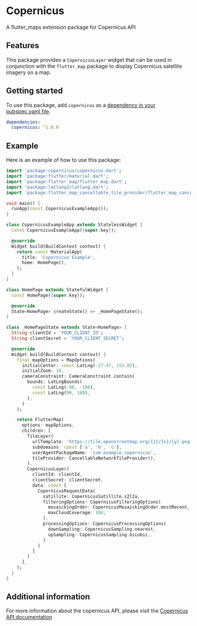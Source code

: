 # Copernicus

A flutter_maps extension package for Copernicus API

## Features

This package provides a `CopernicusLayer` widget that can be used in conjunction with the `flutter_map` package to display Copernicus satellite imagery on a map.

## Getting started

To use this package, add `copernicus` as a [dependency in your pubspec.yaml file](https://flutter.dev/docs/development/packages-and-plugins/using-packages).

```yaml
dependencies:
  copernicus: ^1.0.0
```

## Example

Here is an example of how to use this package:

```dart
import 'package:copernicus/copernicus.dart';
import 'package:flutter/material.dart';
import 'package:flutter_map/flutter_map.dart';
import 'package:latlong2/latlong.dart';
import 'package:flutter_map_cancellable_tile_provider/flutter_map_cancellable_tile_provider.dart';

void main() {
  runApp(const CopernicusExampleApp());
}

class CopernicusExampleApp extends StatelessWidget {
  const CopernicusExampleApp({super.key});

  @override
  Widget build(BuildContext context) {
    return const MaterialApp(
      title: 'Copernicus Example',
      home: HomePage(),
    );
  }
}

class HomePage extends StatefulWidget {
  const HomePage({super.key});

  @override
  State<HomePage> createState() => _HomePageState();
}

class _HomePageState extends State<HomePage> {
  String clientId = 'YOUR_CLIENT_ID';
  String clientSecret = 'YOUR_CLIENT_SECRET';

  @override
  Widget build(BuildContext context) {
    final mapOptions = MapOptions(
      initialCenter: const LatLng(-27.47, 153.02),
      initialZoom: 10,
      cameraConstraint: CameraConstraint.contain(
        bounds: LatLngBounds(
          const LatLng(-90, -180),
          const LatLng(90, 180),
        ),
      )
    );

    return FlutterMap(
      options: mapOptions,
      children: [
        TileLayer(
          urlTemplate: 'https://tile.openstreetmap.org/{z}/{x}/{y}.png',
          subdomains: const ['a', 'b', 'c'],
          userAgentPackageName: 'com.example.copernicus',
          tileProvider: CancellableNetworkTileProvider(),
        ),
        CopernicusLayer(
          clientId: clientId, 
          clientSecret: clientSecret, 
          data: const [
            CopernicusRequestData(
              satillite: CopernicusSatillite.s2l2a, 
              filteringOptions: CopernicusFilteringOptions(
                mosaickingOrder: CopernicusMosaickingOrder.mostRecent,
                maxCloudCoverage: 100,
              ),
              processingOptions: CopernicusProcessingOptions(
                downSampling: CopernicusSampling.nearest,
                upSampling: CopernicusSampling.bicubic,
              )
            )
          ]
        )
      ],
    );
  }
}
```

## Additional information

For more information about the copernicus API, please visit the [Copernicus API documentation](https://documentation.dataspace.copernicus.eu/Home.html)
